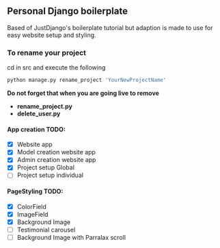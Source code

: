 ## Personal Django boilerplate

Based of JustDjango's boilerplate tutorial but adaption is made to use for easy website setup and styling.

### To rename your project
cd in src and execute the following
```python
python manage.py rename_project 'YourNewProjectName'
```
__Do not forget that when you are going live to remove__
* __rename_project.py__
* __delete_user.py__


#### App creation TODO:
- [x] Website app
- [x] Model creation website app
- [x] Admin creation website app
- [x] Project setup Global
- [ ] Project setup individual

#### PageStyling TODO:
- [x] ColorField
- [x] ImageField
- [x] Background Image
- [ ] Testimonial carousel
- [ ] Background Image with Parralax scroll
